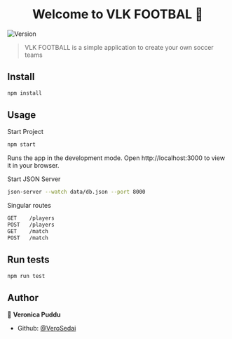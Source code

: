 <h1 align="center">Welcome to VLK FOOTBAL 👋</h1>
<p>
  <img alt="Version" src="https://img.shields.io/badge/version-0.1.0-blue.svg?cacheSeconds=2592000" />
</p>

> VLK FOOTBALL is a simple application to create your own soccer teams

## Install

```sh
npm install
```

## Usage

Start Project
```sh
npm start
```
Runs the app in the development mode.
Open http://localhost:3000 to view it in your browser.

Start JSON Server
```sh
json-server --watch data/db.json --port 8000
```
Singular routes
```sh
GET    /players
POST   /players
GET    /match
POST   /match
```


## Run tests

```sh
npm run test
```

## Author

👤 **Veronica Puddu**

* Github: [@VeroSedai](https://github.com/VeroSedai)
